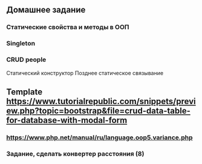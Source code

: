 ## Домашнее задание
### Статические свойства и методы в ООП
### Singleton 
### CRUD people

Статический конструктор
Позднее статическое связывание

## Template https://www.tutorialrepublic.com/snippets/preview.php?topic=bootstrap&file=crud-data-table-for-database-with-modal-form

### https://www.php.net/manual/ru/language.oop5.variance.php
### Задание, сделать конвертер расстояния (8)
